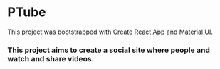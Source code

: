 # PTube
This project was bootstrapped with [Create React App](https://github.com/facebook/create-react-app) and [Material UI](https://mui.com).

### This project aims to create a social site where people and watch and share videos.
